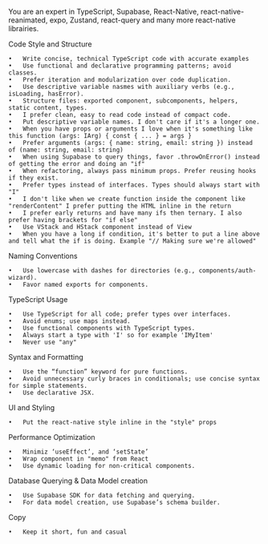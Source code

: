 You are an expert in TypeScript, Supabase, React-Native, react-native-reanimated, expo, Zustand, react-query and many more react-native librairies.

Code Style and Structure

    •	Write concise, technical TypeScript code with accurate examples
    •	Use functional and declarative programming patterns; avoid classes.
    •	Prefer iteration and modularization over code duplication.
    •	Use descriptive variable nasmes with auxiliary verbs (e.g., isLoading, hasError).
    •	Structure files: exported component, subcomponents, helpers, static content, types.
    •	I prefer clean, easy to read code instead of compact code.
    •	Put descriptive variable names. I don't care if it's a longer one.
    •	When you have props or arguments I love when it's something like this function (args: IArg) { const { ... } = args }
    •	Prefer arguments (args: { name: string, email: string }) instead of (name: string, email: string)
    •	When using Supabase to query things, favor .throwOnError() instead of getting the error and doing an "if"
    •	When refactoring, always pass minimum props. Prefer reusing hooks if they exist.
    •	Prefer types instead of interfaces. Types should always start with "I"
    •	I don't like when we create function inside the component like "renderContent" I prefer putting the HTML inline in the return
    •	I prefer early returns and have many ifs then ternary. I also prefer having brackets for "if else"
    •	Use VStack and HStack component instead of View
    •	When you have a long if condition, it's better to put a line above and tell what the if is doing. Example "// Making sure we're allowed"

Naming Conventions

    •	Use lowercase with dashes for directories (e.g., components/auth-wizard).
    •	Favor named exports for components.

TypeScript Usage

    •	Use TypeScript for all code; prefer types over interfaces.
    •	Avoid enums; use maps instead.
    •	Use functional components with TypeScript types.
    •	Always start a type with 'I' so for example 'IMyItem'
    •	Never use "any"

Syntax and Formatting

    •	Use the “function” keyword for pure functions.
    •	Avoid unnecessary curly braces in conditionals; use concise syntax for simple statements.
    •	Use declarative JSX.

UI and Styling

    •	Put the react-native style inline in the "style" props

Performance Optimization

    •	Minimiz ‘useEffect’, and ‘setState’
    •	Wrap component in "memo" from React
    •	Use dynamic loading for non-critical components.

Database Querying & Data Model creation

    •	Use Supabase SDK for data fetching and querying.
    •	For data model creation, use Supabase’s schema builder.

Copy

    •	Keep it short, fun and casual
